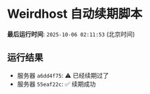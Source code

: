 # Weirdhost 自动续期脚本

**最后运行时间**: `2025-10-06 02:11:53` (北京时间)

## 运行结果

- 服务器 `a6dd4f75`: ⚠️ 已经续期过了
- 服务器 `55eaf22c`: ✅ 续期成功
